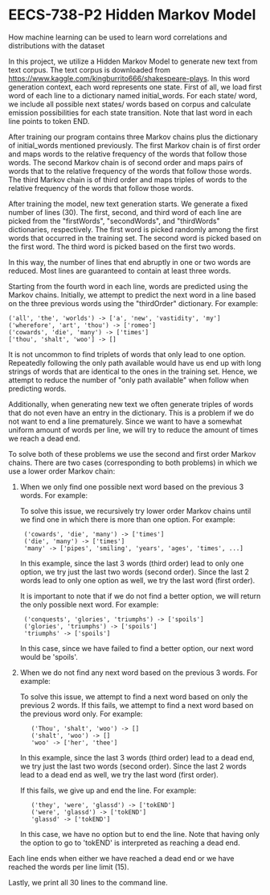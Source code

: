 # EECS-738-P2 Hidden Markov Model


How machine learning can be used to learn word correlations and distributions with the dataset

In this project, we utilize a Hidden Markov Model to generate new text from text corpus.
The text corpus is downloaded from https://www.kaggle.com/kingburrito666/shakespeare-plays. In this word generation context, each word represents one state. First of all, we load first word of each line to a dictionary named initial_words.  For each state/ word, we include all possible next states/ words based on corpus and calculate emission possibilities for each state transition. Note that last word in each line points to token END.

After training our program contains three Markov chains plus the dictionary of initial_words mentioned previously. The first Markov chain is of first order and maps words to the relative frequency of the words that follow those words. The second Markov chain is of second order and maps pairs of words that to the relative frequency of the words that follow those words. The third Markov chain is of third order and maps triples of words to the relative frequency of the words that follow those words.

After training the model, new text generation starts. We generate a fixed number of lines (30). The first, second, and third word of each line are picked from the "firstWords", "secondWords", and "thirdWords" dictionaries, respectively. The first word is picked randomly among the first words that occurred in the training set. The second word is picked based on the first word. The third word is picked based on the first two words.

In this way, the number of lines that end abruptly in one or two words are reduced. Most lines are guaranteed to contain at least three words.

Starting from the fourth word in each line, words are predicted using the Markov chains. Initially, we attempt to predict the next word in a line based on the three previous words using the "thirdOrder" dictionary. For example:

    ('all', 'the', 'worlds') -> ['a', 'new', 'vastidity', 'my']
    ('wherefore', 'art', 'thou') -> ['romeo']
    ('cowards', 'die', 'many') -> ['times']
    ['thou', 'shalt', 'woo'] -> []

It is not uncommon to find triplets of words that only lead to one option. Repeatedly following the only path available would have us end up with long strings of words that are identical to the ones in the training set. Hence, we attempt to reduce the number of "only path available" when follow when predicting words.

Additionally, when generating new text we often generate triples of words that do not even have an entry in the dictionary. This is a problem if we do not want to end a line prematurely. Since we want to have a somewhat uniform amount of words per line,
we will try to reduce the amount of times we reach a dead end.

To solve both of these problems we use the second and first order Markov chains. There are two cases (corresponding to both problems) in which we use a lower order Markov chain:

1) When we only find one possible next word based on the previous 3 words. For example:

    To solve this issue, we recursively try lower order Markov chains until we find one in which there is more than one option. For example:

        ('cowards', 'die', 'many') -> ['times']
        ('die', 'many') -> ['times']
        'many' -> ['pipes', 'smiling', 'years', 'ages', 'times', ...]

    In this example, since the last 3 words (third order) lead to only one option, we try just the last two words (second order). Since the last 2 words lead to only one option as well, we try the last word (first order).

    It is important to note that if we do not find a better option, we will return the only possible next word. For example:

        ('conquests', 'glories', 'triumphs') -> ['spoils']
        ('glories', 'triumphs') -> ['spoils']
        'triumphs' -> ['spoils']

    In this case, since we have failed to find a better option, our next word would be 'spoils'.

2) When we do not find any next word based on the previous 3 words. For example:

    To solve this issue, we attempt to find a next word based on only the previous 2 words. If this fails, we attempt to find a next word based on the previous word only. For example:

          ('Thou', 'shalt', 'woo') -> []
          ('shalt', 'woo') -> []
          'woo' -> ['her', 'thee']

    In this example, since the last 3 words (third order) lead to a dead end, we try just the last two words (second order). Since the last 2 words lead to a dead end as well, we try the last word (first order).

    If this fails, we give up and end the line. For example:

          ('they', 'were', 'glassd') -> ['tokEND']
          ('were', 'glassd') -> ['tokEND']
          'glassd' -> ['tokEND']

    In this case, we have no option but to end the line. Note that having only the option to go to 'tokEND' is interpreted as reaching a dead end.


Each line ends when either we have reached a dead end or we have reached the words per line limit (15).

Lastly, we print all 30 lines to the command line.
